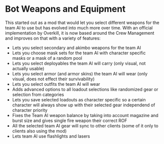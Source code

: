 # Bot Weapons and Equipment

This started out as a mod that would let you select different weapons for the team AI to use but has evolved into much more over time. With an official implementation by Overkill, it is now based around the Crew Management and improves on that with a variety of features:

* Lets you select secondary and akimbo weapons for the team AI
* Lets you choose mask sets for the team AI with character specific masks or a mask of a random pool
* Lets you select deployables the team AI will carry (only visual, not actually usable)
* Lets you select armor (and armor skins) the team AI will wear (only visual, does not effect their survivability)
* Lets you select outfits the team AI will wear
* Adds advanced options to all loadout selections like randomized gear or selection from categories
* Lets you save selected loadouts as character specific so a certain character will always show up with their selected gear independend of character priority
* Fixes the Team AI weapon balance by taking into account magazine and burst size and gives single fire weapon their correct ROF
* All the selected team AI gear will sync to other clients (some of it only to clients also using the mod)
* Lets team AI use flashlights and lasers